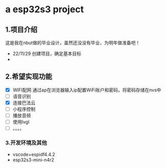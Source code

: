 # a esp32s3 project

## 1.项目介绍

这是我在nbut做的毕业设计，虽然还没没有毕业，为明年做准备吧！

- 22/11/29	创建项目，确定基本目标
- 

## 2.希望实现功能

- [x] WIFI配网	通过ap在浏览器输入ip配置WiFi账户和密码，将密码存储在nvs中
- [ ] 语音识别
- [x] 连接巴法云
- [ ] 小程序控制
- [ ] 播放音频
- [ ] 使用lvgl
- [ ] 。。。。

### 3.开发环境及其他

- vscode+espidf4.4.2
- esp32s3-mini-n4r2